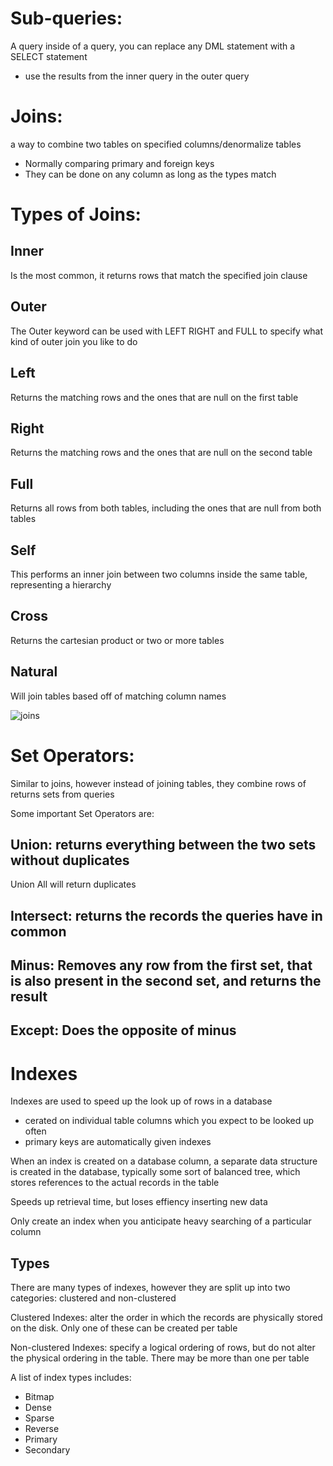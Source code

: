 # Sub-queries:
A query inside of a query, you can replace any DML statement with a SELECT statement
- use the results from the inner query in the outer query

# Joins:
a way to combine two tables on specified columns/denormalize tables
- Normally comparing primary and foreign keys
- They can be done on any column as long as the types match

# Types of Joins:

## Inner
Is the most common, it returns rows that match the specified join clause

## Outer
The Outer keyword can be used with LEFT RIGHT and FULL to specify what kind of outer join you like to do

## Left
Returns the matching rows and the ones that are null on the first table

## Right
Returns the matching rows and the ones that are null on the second table

## Full
Returns all rows from both tables, including the ones that are null from both tables

## Self
This performs an inner join between two columns inside the same table, representing a hierarchy

## Cross
Returns the cartesian product or two or more tables

## Natural

Will join tables based off of matching column names

![joins](https://www.postgresqltutorial.com/wp-content/uploads/2018/12/PostgreSQL-Joins.png)

# Set Operators:
Similar to joins, however instead of joining tables, they combine rows of returns sets from queries

Some important Set Operators are:

## Union: returns everything between the two sets without duplicates
Union All will return duplicates

## Intersect: returns the records the queries have in common

## Minus: Removes any row from the first set, that is also present in the second set, and returns the result

## Except: Does the opposite of minus

# Indexes

Indexes are used to speed up the look up of rows in a database
- cerated on individual table columns which you expect to be looked up often
- primary keys are automatically given indexes

When an index is created on a database column, a separate data structure is created in the database, typically some sort of balanced tree, which stores references to the actual records in the table

Speeds up retrieval time, but loses effiency inserting new data

Only create an index when you anticipate heavy searching of a particular column

## Types

There are many types of indexes, however they are split up into two categories: clustered and non-clustered

Clustered Indexes: alter the order in which the records are physically stored on the disk. Only one of these can be created per table

Non-clustered Indexes: specify a logical ordering of rows, but do not alter the physical ordering in the table. There may be more than one per table

A list of index types includes:
- Bitmap
- Dense
- Sparse
- Reverse
- Primary
- Secondary